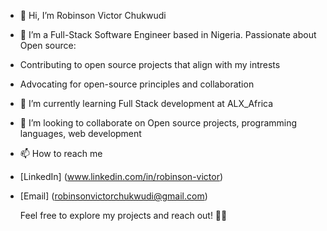 - 👋 Hi, I’m Robinson Victor Chukwudi
  
- 👀 I’m a Full-Stack Software Engineer based in Nigeria. Passionate about Open source:
- Contributing to open source projects that align with my intrests
- Advocating for open-source principles and collaboration
  
- 🌱 I’m currently learning Full Stack development at ALX_Africa
  
- 💞️ I’m looking to collaborate on Open source projects, programming languages, web development
  
- 📫 How to reach me
- [LinkedIn] (www.linkedin.com/in/robinson-victor)
- [Email] (robinsonvictorchukwudi@gmail.com)

  Feel free to explore my projects and reach out! 👨‍💻

<!---
Robinson7070/Robinson7070 is a ✨ special ✨ repository because its `README.md` (this file) appears on your GitHub profile.
You can click the Preview link to take a look at your changes.
--->
